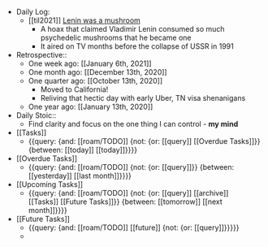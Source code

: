 - Daily Log:
    - [[til2021]] [Lenin was a mushroom](https://en.wikipedia.org/wiki/Lenin_was_a_mushroom)
        - A hoax that claimed Vladimir Lenin consumed so much psychedelic mushrooms that he became one
        - It aired on TV months before the collapse of USSR in 1991
- Retrospective::
    - One week ago: [[January 6th, 2021]]
    - One month ago: [[December 13th, 2020]]
    - One quarter ago: [[October 13th, 2020]]
        - Moved to California!
        - Reliving that hectic day with early Uber, TN visa shenanigans
    - One year ago: [[January 13th, 2020]]
- Daily Stoic::
    - Find clarity and focus on the one thing I can control - **my mind**
- [[Tasks]]
    - {{query: {and: [[roam/TODO]] {not: {or: [[query]] [[Overdue Tasks]]}} {between: [[today]] [[today]]}}}}
- [[Overdue Tasks]]
    - {{query: {and: [[roam/TODO]] {not: {or: [[query]]}} {between: [[yesterday]] [[last month]]}}}}
- [[Upcoming Tasks]]
    - {{query: {and: [[roam/TODO]] {not: {or: [[query]] [[archive]] [[Tasks]] [[Future Tasks]]}} {between: [[tomorrow]] [[next month]]}}}}
- [[Future Tasks]]
    - {{query: {and: [[roam/TODO]] [[future]] {not: {or: [[query]]}}}}}
    - 
